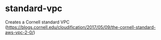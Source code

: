 # standard-vpc

Creates a Cornell standard VPC (https://blogs.cornell.edu/cloudification/2017/05/09/the-cornell-standard-aws-vpc-2-0/)